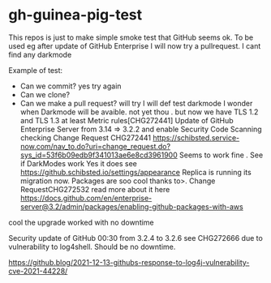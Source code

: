 # gh-guinea-pig-test
This repos is just to make simple smoke test that GitHub seems ok. To be used eg after update of GitHub Enterprise
I will now try a pullrequest. I cant find any darkmode

Example of test: 
* Can we commit? yes try again
* Can we clone?
* Can we make a pull request? will try
I will def test darkmode
I wonder when Darkmode will be avaible. not yet thou . but now we have TLS 1.2 and TLS 1.3 at least
Metric rules[CHG272441] Update of GitHub Enterprise Server from 3.14 => 3.2.2  and enable Security Code Scanning
checking Change Request CHG272441 https://schibsted.service-now.com/nav_to.do?uri=change_request.do?sys_id=53f6b09edb9f341013ae6e8cd3961900
Seems to work fine . 
See if DarkModes work 
Yes it does see https://github.schibsted.io/settings/appearance
Replica is running its migration now.
Packages are soo cool 
thanks to>. Change RequestCHG272532 read more about it here https://docs.github.com/en/enterprise-server@3.2/admin/packages/enabling-github-packages-with-aws

cool the upgrade worked with no downtime

Security update of GitHub 00:30 from 3.2.4 to 3.2.6 see CHG272666 due to vulnerability to log4shell. Should be no downtime. 

https://github.blog/2021-12-13-githubs-response-to-log4j-vulnerability-cve-2021-44228/
